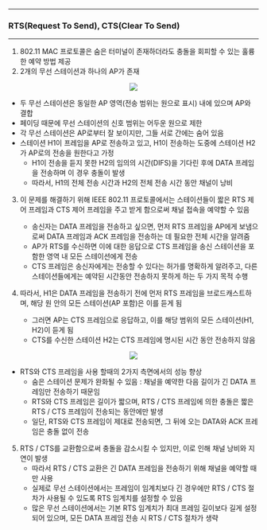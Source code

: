 -----
### RTS(Request To Send), CTS(Clear To Send)
-----
1. 802.11 MAC 프로토콜은 숨은 터미널이 존재하더라도 충돌을 회피할 수 있는 훌륭한 예약 방법 제공
2. 2개의 무선 스테이션과 하나의 AP가 존재
<div align="center">
<img src="https://github.com/user-attachments/assets/0dca4d12-9df9-4186-8f77-6554eba7ec55">
</div>

   - 두 무선 스테이션은 동일한 AP 영역(전송 범위는 원으로 표시) 내에 있으며 AP와 결합
   - 페이딩 때문에 무선 스테이션의 신호 범위는 어두운 원으로 제한
   - 각 무선 스테이션은 AP로부터 잘 보이지만, 그들 서로 간에는 숨어 있음
   - 스테이션 H1이 프레임을 AP로 전송하고 있고, H1이 전송하는 도중에 스테이션 H2가 AP로의 전송을 원한다고 가정
     + H1이 전송을 듣지 못한 H2의 임의의 시간(DIFS)을 기다린 후에 DATA 프레임을 전송하며 이 경우 충돌이 발생
     + 따라서, H1의 전체 전송 시간과 H2의 전체 전송 시간 동안 채널이 낭비

3. 이 문제를 해결하기 위해 IEEE 802.11 프로토콜에서는 스테이션들이 짧은 RTS 제어 프레임과 CTS 제어 프레임을 주고 받게 함으로써 채널 접속을 예약할 수 있음
   - 송신자는 DATA 프레임을 전송하고 싶으면, 먼저 RTS 프레임을 AP에게 보냄으로써 DATA 프레임과 ACK 프레임을 전송하는 데 필요한 전체 시간을 알려줌
   - AP가 RTS를 수신하면 이에 대한 응답으로 CTS 프레임을 송신 스테이션을 포함한 영역 내 모든 스테이션에게 전송
   - CTS 프레임은 송신자에게는 전송할 수 있다는 허가를 명확하게 알려주고, 다른 스테이션들에게는 예약된 시간동안 전송하지 못하게 하는 두 가지 목적 수행

4. 따라서, H1은 DATA 프레임을 전송하기 전에 먼저 RTS 프레임을 브로드캐스트하며, 해당 원 안의 모든 스테이션(AP 포함)은 이를 듣게 됨
   - 그러면 AP는 CTS 프레임으로 응답하고, 이를 해당 범위의 모든 스테이션(H1, H2)이 듣게 됨
   - CTS를 수신한 스테이션 H2는 CTS 프레임에 명시된 시간 동안 전송하지 않음
<div align="center">
<img src="https://github.com/user-attachments/assets/01e41aa8-e0d1-48ef-b400-ab12b1aa8d5a">
</div>

   - RTS와 CTS 프레임을 사용 할때의 2가지 측면에서의 성능 향상
     + 숨은 스테이션 문제가 완화될 수 있음 : 채널을 예약한 다음 길이가 긴 DATA 프레임만 전송하기 때문임
     + RTS와 CTS 프레임은 길이가 짧으며, RTS / CTS 프레임에 의한 충돌은 짧은 RTS / CTS 프레임이 전송되는 동안에만 발생
     + 일단, RTS와 CTS 프레임이 제대로 전송되면, 그 뒤에 오는 DATA와 ACK 프레임은 충돌 없이 전송

5. RTS / CTS를 교환함으로써 충돌을 감소시킬 수 있지만, 이로 인해 채널 낭비와 지연이 발생
   - 따라서 RTS / CTS 교환은 긴 DATA 프레임을 전송하기 위해 채널을 예약할 때만 사용
   - 실제로 무선 스테이션에서는 프레임이 임계치보다 긴 경우에만 RTS / CTS 절차가 사용될 수 있도록 RTS 임계치를 설정할 수 있음
   - 많은 무선 스테이션에서는 기본 RTS 임계치가 최대 프레임 길이보다 길게 설정되어 있으며, 모든 DATA 프레임 전송 시 RTS / CTS 절차가 생략

